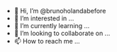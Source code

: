 - 👋 Hi, I’m @brunoholandabefore
- 👀 I’m interested in ...
- 🌱 I’m currently learning ...
- 💞️ I’m looking to collaborate on ...
- 📫 How to reach me ...

<!---
brunoholandabefore/brunoholandabefore is a ✨ special ✨ repository because its `README.md` (this file) appears on your GitHub profile.
You can click the Preview link to take a look at your changes.
--->
